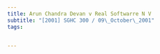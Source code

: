 ```yaml
---
title: Arun Chandra Devan v Real Softwarre N V 
subtitle: "[2001] SGHC 300 / 09\_October\_2001"
tags:


---
```


